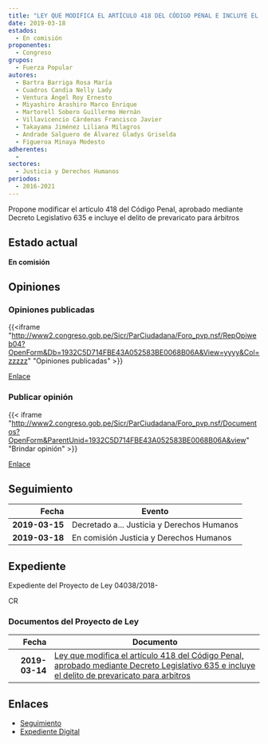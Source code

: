 ```yaml
---
title: "LEY QUE MODIFICA EL ARTÍCULO 418 DEL CÓDIGO PENAL E INCLUYE EL DELITO DE PREVARICATO PARA ÁRBITROS"
date: 2019-03-18
estados: 
  - En comisión
proponentes: 
  - Congreso
grupos: 
  - Fuerza Popular
autores: 
  - Bartra Barriga Rosa María
  - Cuadros Candia Nelly Lady
  - Ventura Ángel Roy Ernesto
  - Miyashiro Arashiro Marco Enrique
  - Martorell Sobero Guillermo Hernán
  - Villavicencio Cárdenas Francisco Javier
  - Takayama Jiménez Liliana Milagros
  - Andrade Salguero de Álvarez Gladys Griselda
  - Figueroa Minaya Modesto
adherentes: 
  - 
sectores: 
  - Justicia y Derechos Humanos
periodos: 
  - 2016-2021
---
```


Propone modificar el artículo 418 del Código Penal, aprobado mediante Decreto Legislativo 635 e incluye el delito de prevaricato para árbitros


## Estado actual

**En comisión**

## Opiniones

### Opiniones publicadas

{{<iframe "http://www2.congreso.gob.pe/Sicr/ParCiudadana/Foro_pvp.nsf/RepOpiweb04?OpenForm&Db=1932C5D714FBE43A052583BE0068B06A&View=yyyy&Col=zzzzz" "Opiniones publicadas" >}}

[Enlace](http://www2.congreso.gob.pe/Sicr/ParCiudadana/Foro_pvp.nsf/RepOpiweb04?OpenForm&Db=1932C5D714FBE43A052583BE0068B06A&View=yyyy&Col=zzzzz)
### Publicar opinión

{{< iframe "http://www2.congreso.gob.pe/Sicr/ParCiudadana/Foro_pvp.nsf/Documentos?OpenForm&ParentUnid=1932C5D714FBE43A052583BE0068B06A&view" "Brindar opinión" >}}

[Enlace](http://www2.congreso.gob.pe/Sicr/ParCiudadana/Foro_pvp.nsf/Documentos?OpenForm&ParentUnid=1932C5D714FBE43A052583BE0068B06A&view)

## Seguimiento

| Fecha | Evento |
|------:|--------|
| **2019-03-15** | Decretado a... Justicia y Derechos Humanos|
| **2019-03-18** | En comisión Justicia y Derechos Humanos|


## Expediente

Expediente del Proyecto de Ley 04038/2018-

CR


### Documentos del Proyecto de Ley

| Fecha | Documento |
|------:|--------|
| **2019-03-14** | [Ley que modifica el artículo 418 del Código Penal, aprobado mediante Decreto Legislativo 635 e incluye el delito de prevaricato para arbitros](http://www.leyes.congreso.gob.pe/Documentos/2016_2021/Proyectos_de_Ley_y_de_Resoluciones_Legislativas/PL0403620190314.pdf) |

## Enlaces 

- [Seguimiento](http://www2.congreso.gob.pe/Sicr/TraDocEstProc/CLProLey2016.nsf/f7fff46988ca05b1052578e100829cc7/f49da4f320c474a8052583be0004098c?OpenDocument)
- [Expediente Digital](http://www2.congreso.gob.pe/Sicr/TraDocEstProc/CLProLey2016.nsf/f7fff46988ca05b1052578e100829cc7/f49da4f320c474a8052583be0004098c?OpenDocument&Click=05257FB7005EB655.eb71d0cf91d8294e05256cdf006b5706/$Body/0.1C6C)
